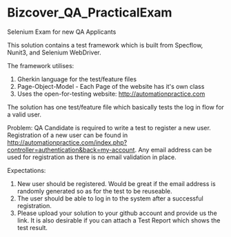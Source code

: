 # Bizcover_QA_PracticalExam
Selenium Exam for new QA Applicants

This solution contains a test framework which is built from Specflow, Nunit3, and Selenium WebDriver.

The framework utilises:
1. Gherkin language for the test/feature files
2. Page-Object-Model - Each Page of the website has it's own class
3. Uses the open-for-testing website: http://automationpractice.com

The solution has one test/feature file which basically tests the log in flow for a valid user.

Problem: QA Candidate is required to write a test to register a new user. Registration of a new user can be found in http://automationpractice.com/index.php?controller=authentication&back=my-account.
         Any email address can be used for registration as there is no email validation in place.

Expectations:
1. New user should be registered. Would be great if the email address is randomly generated so as for the test to be reuseable.
2. The user should be able to log in to the system after a successful registration.
3. Please upload your solution to your github account and provide us the link. It is also desirable if you can attach a Test Report which shows the test result.

